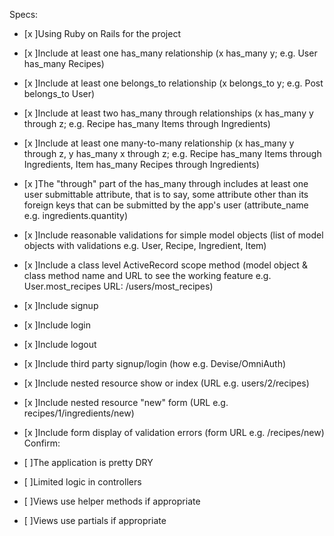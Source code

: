 Specs:

- [x ]Using Ruby on Rails for the project
- [x ]Include at least one has_many relationship (x has_many y; e.g. User has_many Recipes)
- [x ]Include at least one belongs_to relationship (x belongs_to y; e.g. Post belongs_to User)
- [x ]Include at least two has_many through relationships (x has_many y through z; e.g. Recipe has_many Items through Ingredients)
- [x ]Include at least one many-to-many relationship (x has_many y through z, y has_many x through z; e.g. Recipe has_many Items through Ingredients, Item has_many Recipes through Ingredients)
- [x ]The "through" part of the has_many through includes at least one user submittable attribute, that is to say, some attribute other than its foreign keys that can be submitted by the app's user (attribute_name e.g. ingredients.quantity)
- [x ]Include reasonable validations for simple model objects (list of model objects with validations e.g. User, Recipe, Ingredient, Item)
- [x ]Include a class level ActiveRecord scope method (model object & class method name and URL to see the working feature e.g. User.most_recipes URL: /users/most_recipes)
- [x ]Include signup
- [x ]Include login
- [x ]Include logout
- [x ]Include third party signup/login (how e.g. Devise/OmniAuth)
- [x ]Include nested resource show or index (URL e.g. users/2/recipes)
- [x ]Include nested resource "new" form (URL e.g. recipes/1/ingredients/new)
- [x ]Include form display of validation errors (form URL e.g. /recipes/new)
Confirm:

- [ ]The application is pretty DRY
- [ ]Limited logic in controllers
- [ ]Views use helper methods if appropriate
- [ ]Views use partials if appropriate
